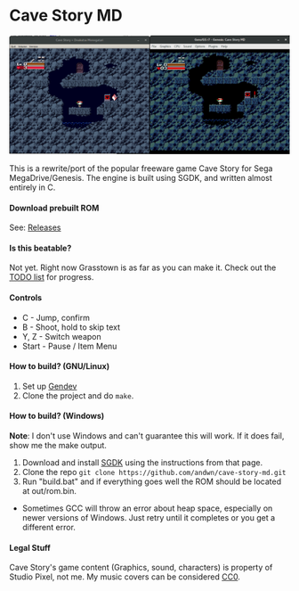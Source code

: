 # Cave Story MD
![Screenshot](doc/ss01.png)

This is a rewrite/port of the popular freeware game Cave Story for Sega MegaDrive/Genesis.
The engine is built using SGDK, and written almost entirely in C.

#### Download prebuilt ROM
See: [Releases](https://github.com/andwn/cave-story-md/releases)

#### Is this beatable?
Not yet. Right now Grasstown is as far as you can make it.
Check out the [TODO list](doc/TODO.md) for progress.

#### Controls
- C - Jump, confirm
- B - Shoot, hold to skip text
- Y, Z - Switch weapon
- Start - Pause / Item Menu

#### How to build? (GNU/Linux)
1. Set up [Gendev](https://github.com/kubilus1/gendev.git)
2. Clone the project and do `make`.

#### How to build? (Windows)
**Note**: I don't use Windows and can't guarantee this will work. If it does fail, show me the make output.

1. Download and install [SGDK](https://github.com/Stephane-D/SGDK.git) using the instructions from that page.
2. Clone the repo `git clone https://github.com/andwn/cave-story-md.git`
3. Run "build.bat" and if everything goes well the ROM should be located at out/rom.bin.
  - Sometimes GCC will throw an error about heap space, especially on newer versions of Windows. Just retry until it completes or you get a different error.

#### Legal Stuff
Cave Story's game content (Graphics, sound, characters) is property of Studio Pixel, not me.
My music covers can be considered [CC0](https://creativecommons.org/publicdomain/zero/1.0/).

